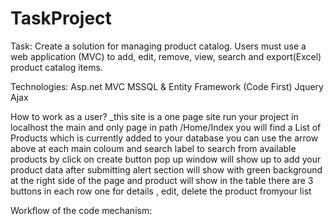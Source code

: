 # TaskProject
Task:
Create a solution for managing product catalog. Users must use a web application (MVC) to add, edit, remove, view, search and export(Excel) product catalog items.

Technologies:
Asp.net MVC
MSSQL & Entity Framework (Code First)
Jquery
Ajax 

How to work as a user?
_this site is a one page site
run your project in localhost the main and only page in path /Home/Index
you will find a List of Products which is currently added to your database
you can use the arrow above at each main coloum and search label to search from available products 
by click on create button pop up window will show up to add your product data 
after submitting alert section will show with green background at the right side of the page and product will show in the table 
there are 3 buttons in each row one for details , edit, delete the product fromyour list 

Workflow of the code mechanism:
